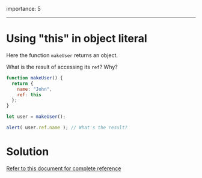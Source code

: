 importance: 5

---

# Using "this" in object literal

Here the function `makeUser` returns an object.

What is the result of accessing its `ref`? Why?

```js
function makeUser() {
  return {
    name: "John",
    ref: this
  };
}

let user = makeUser();

alert( user.ref.name ); // What's the result?
```

# Solution 

[Refer to this document for complete reference](./solution.md)